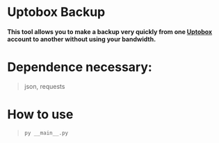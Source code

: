 # Uptobox Backup

#### This tool allows you to make a backup very quickly from one [Uptobox](https://uptobox.com/) account to another without using your bandwidth.

# Dependence necessary:
> json, requests

# How to use
> ```py __main__.py```

